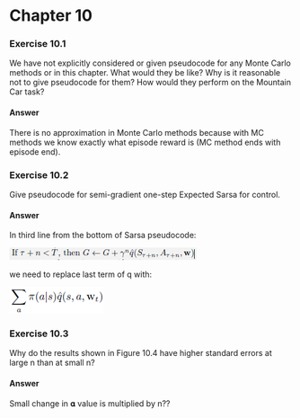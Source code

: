 # Chapter 10

### Exercise 10.1

We have not explicitly considered or given pseudocode for any Monte Carlo
methods or in this chapter. What would they be like? Why is it reasonable not to give
pseudocode for them? How would they perform on the Mountain Car task?

#### Answer

There is no approximation in Monte Carlo methods because with MC methods we know exactly what episode reward is (MC method ends with episode end).

### Exercise 10.2

Give pseudocode for semi-gradient one-step Expected Sarsa for control.

#### Answer

In third line from the bottom of Sarsa pseudocode:

![pasudocode for sarsa](assets/answer-010_02_02.png)

we need to replace last term of q with:

![answer 10.2](assets/answer-010_02_01.png)

### Exercise 10.3

Why do the results shown in Figure 10.4 have higher standard errors at
large n than at small n?

#### Answer 

Small change in 𝛂 value is multiplied by n??

